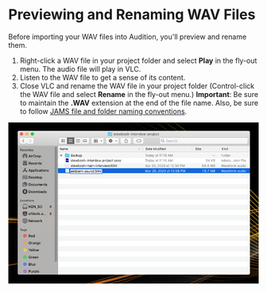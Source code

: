 # Previewing and Renaming WAV Files

Before importing your WAV files into Audition, you'll preview and rename them.&#x20;

1. Right-click a WAV file in your project folder and select **Play** in the fly-out menu. The audio file will play in VLC.&#x20;
2. Listen to the WAV file to get a sense of its content.&#x20;
3. Close VLC and rename the WAV file in your project folder (Control-click the WAV file and select **Rename** in the fly-out menu.) **Important**: Be sure to maintain the **.WAV** extension at the end of the file name. Also, be sure to follow [JAMS file and folder naming conventions](https://techresources.gitbook.io/file-and-folder-management-mac-os-edition/file-and-folder-naming-conventions).&#x20;

![WAV files renamed in a project folder.](../.gitbook/assets/previewing-and-renaming-wav-files.png)

